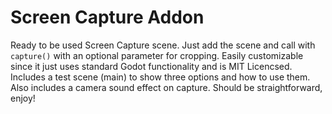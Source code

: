 # Screen Capture Addon
Ready to be used Screen Capture scene. Just add the scene and call with `capture()` with an optional parameter for cropping. Easily customizable since it just uses standard Godot functionality and is MIT Licencsed. Includes a test scene (main) to show three options and how to use them. Also includes a camera sound effect on capture. Should be straightforward, enjoy!


